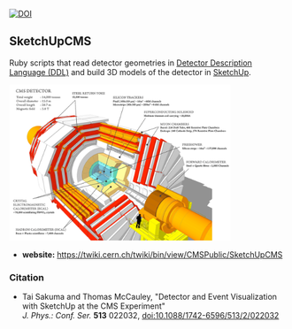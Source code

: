 
[![DOI](https://zenodo.org/badge/DOI/10.5281/zenodo.290224.svg)](https://doi.org/10.5281/zenodo.290224)

## SketchUpCMS

Ruby scripts that read detector geometries in [Detector Description Language (DDL)](https://twiki.cern.ch/twiki/bin/view/CMSPublic/SWGuideDetectorDescription)
 and build 3D models of the detector in [SketchUp](https://www.sketchup.com/).

[<img src="images/cms_160312_02_1200.png" width="400">](https://cms-docdb.cern.ch/cgi-bin/PublicDocDB/RetrieveFile?docid=11514&filename=cms_160312_02.png&version=3)

* **website:** https://twiki.cern.ch/twiki/bin/view/CMSPublic/SketchUpCMS

### Citation

* Tai Sakuma and Thomas McCauley, "Detector and Event Visualization with SketchUp at the CMS Experiment" <br />
  *J. Phys.: Conf. Ser.* **513** 022032, [doi:10.1088/1742-6596/513/2/022032](http://dx.doi.org/10.1088/1742-6596/513/2/022032)
